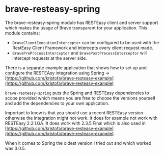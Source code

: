 # brave-resteasy-spring #

The brave-resteasy-spring module has RESTEasy client and server support which makes the
usage of Brave transparent for your application. This module contains:

*   `BraveClientExecutionInterceptor` can be configured to be used with the RestEasy
Client Framework and intercepts every client request made. 
*   `BravePreProcessInterceptor` and `BravePostProcessInterceptor` will intercept requests at the
server side.
  
There is a separate example application that shows how to set up and configure the
RESTEAsy integration using Spring -> [https://github.com/kristofa/brave-resteasy-example](https://github.com/kristofa/brave-resteasy-example)

`brave-resteasy-spring` puts the Spring and RESTEasy dependencies to scope provided which means you are free to choose the
versions yourself and add the dependencies to your own application. 

Important to know is that you should use a recent RESTEasy version otherwise
the integration might not work. It does for example not work with RESTEasy 2.2.1.GA. 
It does work with 2.3.5.Final which is also used in 
[https://github.com/kristofa/brave-resteasy-example](https://github.com/kristofa/brave-resteasy-example). 

When it comes to Spring the oldest version I tried out and which worked was 3.0.5. 
